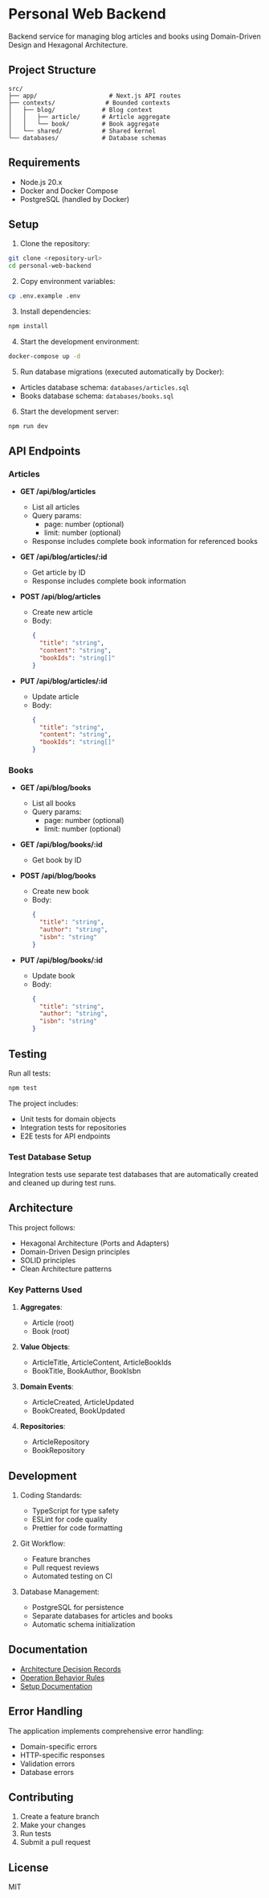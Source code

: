 # Personal Web Backend

Backend service for managing blog articles and books using Domain-Driven Design and Hexagonal Architecture.

## Project Structure

```
src/
├── app/                    # Next.js API routes
├── contexts/              # Bounded contexts
│   ├── blog/             # Blog context
│   │   ├── article/      # Article aggregate
│   │   └── book/         # Book aggregate
│   └── shared/           # Shared kernel
└── databases/            # Database schemas
```

## Requirements

- Node.js 20.x
- Docker and Docker Compose
- PostgreSQL (handled by Docker)

## Setup

1. Clone the repository:
```bash
git clone <repository-url>
cd personal-web-backend
```

2. Copy environment variables:
```bash
cp .env.example .env
```

3. Install dependencies:
```bash
npm install
```

4. Start the development environment:
```bash
docker-compose up -d
```

5. Run database migrations (executed automatically by Docker):
- Articles database schema: `databases/articles.sql`
- Books database schema: `databases/books.sql`

6. Start the development server:
```bash
npm run dev
```

## API Endpoints

### Articles

- **GET /api/blog/articles**
  - List all articles
  - Query params:
    - page: number (optional)
    - limit: number (optional)
  - Response includes complete book information for referenced books

- **GET /api/blog/articles/:id**
  - Get article by ID
  - Response includes complete book information

- **POST /api/blog/articles**
  - Create new article
  - Body:
    ```json
    {
      "title": "string",
      "content": "string",
      "bookIds": "string[]"
    }
    ```

- **PUT /api/blog/articles/:id**
  - Update article
  - Body:
    ```json
    {
      "title": "string",
      "content": "string",
      "bookIds": "string[]"
    }
    ```

### Books

- **GET /api/blog/books**
  - List all books
  - Query params:
    - page: number (optional)
    - limit: number (optional)

- **GET /api/blog/books/:id**
  - Get book by ID

- **POST /api/blog/books**
  - Create new book
  - Body:
    ```json
    {
      "title": "string",
      "author": "string",
      "isbn": "string"
    }
    ```

- **PUT /api/blog/books/:id**
  - Update book
  - Body:
    ```json
    {
      "title": "string",
      "author": "string",
      "isbn": "string"
    }
    ```

## Testing

Run all tests:
```bash
npm test
```

The project includes:
- Unit tests for domain objects
- Integration tests for repositories
- E2E tests for API endpoints

### Test Database Setup

Integration tests use separate test databases that are automatically created and cleaned up during test runs.

## Architecture

This project follows:
- Hexagonal Architecture (Ports and Adapters)
- Domain-Driven Design principles
- SOLID principles
- Clean Architecture patterns

### Key Patterns Used

1. **Aggregates**:
   - Article (root)
   - Book (root)

2. **Value Objects**:
   - ArticleTitle, ArticleContent, ArticleBookIds
   - BookTitle, BookAuthor, BookIsbn

3. **Domain Events**:
   - ArticleCreated, ArticleUpdated
   - BookCreated, BookUpdated

4. **Repositories**:
   - ArticleRepository
   - BookRepository

## Development

1. Coding Standards:
   - TypeScript for type safety
   - ESLint for code quality
   - Prettier for code formatting

2. Git Workflow:
   - Feature branches
   - Pull request reviews
   - Automated testing on CI

3. Database Management:
   - PostgreSQL for persistence
   - Separate databases for articles and books
   - Automatic schema initialization

## Documentation

- [Architecture Decision Records](./docs/adr)
- [Operation Behavior Rules](./docs/obr)
- [Setup Documentation](./docs/setup)

## Error Handling

The application implements comprehensive error handling:
- Domain-specific errors
- HTTP-specific responses
- Validation errors
- Database errors

## Contributing

1. Create a feature branch
2. Make your changes
3. Run tests
4. Submit a pull request

## License

MIT
